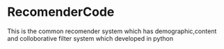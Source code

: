 # RecomenderCode
This is the common recomender system which has demographic,content and colloborative filter system which developed in python
